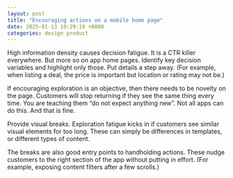 ```yaml
---
layout: post
title: "Encouraging actions on a mobile home page"
date: 2025-01-13 19:29:19 +0800
categories: design product
---
```

High information density causes decision fatigue. It is a CTR killer everywhere. But more so on app home pages. Identify key decision variables and highlight only those. Put details a step away. (For example, when listing a deal, the price is important but location or rating may not be.)

If encouraging exploration is an objective, then there needs to be novelty on the page. Customers will stop returning if they see the same thing every time. You are teaching them “do not expect anything new”. Not all apps can do this. And that is fine.

Provide visual breaks. Exploration fatigue kicks in if customers see similar visual elements for too long. These can simply be differences in templates, or different types of content.

The breaks are also good entry points to handholding actions. These nudge customers to the right section of the app without putting in effort. (For example, exposing content filters after a few scrolls.)
